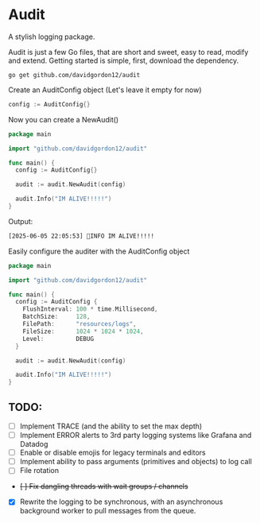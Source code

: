 # Audit

A stylish logging package.

Audit is just a few Go files, that are short and sweet, easy to read, modify and extend. Getting started is simple, first, download the dependency.

```
go get github.com/davidgordon12/audit
```

Create an AuditConfig object (Let's leave it empty for now)

```go
config := AuditConfig{}
```

Now you can create a NewAudit()

```go
package main

import "github.com/davidgordon12/audit"

func main() {
  config := AuditConfig{}

  audit := audit.NewAudit(config)

  audit.Info("IM ALIVE!!!!!")
}
```

Output: 
```bash
[2025-06-05 22:05:53] 👋INFO IM ALIVE!!!!!
```

Easily configure the auditer with the AuditConfig object

```go
package main

import "github.com/davidgordon12/audit"

func main() {
  config := AuditConfig {
    FlushInterval: 100 * time.Millisecond,
    BatchSize:     128,
    FilePath:      "resources/logs",
    FileSize:      1024 * 1024 * 1024,
    Level:         DEBUG
  }

  audit := audit.NewAudit(config)

  audit.Info("IM ALIVE!!!!!")
}
```

## TODO:
- [ ] Implement TRACE (and the ability to set the max depth)
- [ ] Implement ERROR alerts to 3rd party logging systems like Grafana and Datadog
- [ ] Enable or disable emojis for legacy terminals and editors
- [ ] Implement ability to pass arguments (primitives and objects) to log call
- [ ] File rotation
- ~~[ ] Fix dangling threads with wait groups / channels~~
- [x] Rewrite the logging to be synchronous, with an asynchronous background worker to pull messages from the queue.
